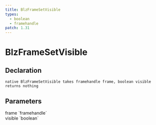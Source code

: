 ```yaml
---
title: BlzFrameSetVisible
types:
  - boolean
  - framehandle
patch: 1.31
---
```


# BlzFrameSetVisible

## Declaration

```
native BlzFrameSetVisible takes framehandle frame, boolean visible returns nothing
```

## Parameters
<dl>
  <dt>frame `framehandle`</dt>
  <dd></dd>

  <dt>visible `boolean`</dt>
  <dd></dd>
</dl>